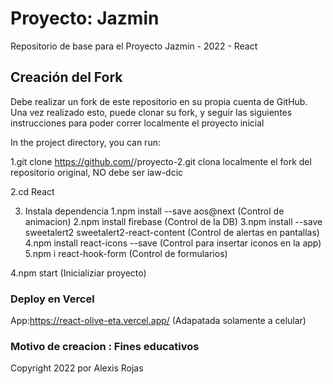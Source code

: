 # Proyecto: Jazmin 

Repositorio de base para el Proyecto Jazmin - 2022 - React

## Creación del Fork
Debe realizar un fork de este repositorio en su propia cuenta de GitHub. Una vez realizado esto, puede clonar su fork, y seguir las siguientes instrucciones para poder correr localmente el proyecto inicial 

In the project directory, you can run:

1.git clone https://github.com/<UsuarioGitHub>/proyecto-2.git clona localmente el fork del repositorio original, <UsuarioGitHub> NO debe ser iaw-dcic

2.cd React

3. Instala dependencia
 1.npm install --save aos@next (Control de animacion)
 2.npm install firebase (Control de la DB)
 3.npm install --save sweetalert2 sweetalert2-react-content (Control de alertas en pantallas)
 4.npm install react-icons --save (Control para insertar iconos en la app)
 5.npm i react-hook-form (Control de formularios)

4.npm start (Inicializiar proyecto)

### Deploy en Vercel

App:https://react-olive-eta.vercel.app/ (Adapatada solamente a celular)


### Motivo de creacion : Fines educativos

 
 Copyright 2022 por Alexis Rojas
